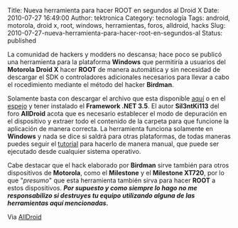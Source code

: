 Title: Nueva herramienta para hacer ROOT en segundos al Droid X 
Date: 2010-07-27 16:49:00
Author: tektronica
Category: tecnología
Tags: android, motorola, droid x, root, windows, herramientas, foros, alldroid, hacks
Slug: 2010-07-27-nueva-herramienta-para-hacer-root-en-segundos-al
Status: published

La comunidad de hackers y modders no descansa; hace poco se publicó una herramienta para la plataforma **Windows** que permitiría a usuarios del **Motorola Droid X** hacer **ROOT** de manera automática y sin necesidad de descargar el SDK o controladores adicionales necesarios para llevar a cabo el rocedimiento mediante el método del hacker **Birdman**.

Solamente basta con descargar el archivo que esta disponible [aquí](http://cl.ly/1nHk "DroidXRoot.zip") o en el [espejo](http://cl.ly/1mlq "DroidXRoot.zip") y tener instalado el **Framework .NET 3.5**. El autor **Sil3ntKi113** del foro **AllDroid** acota que es necesario establecer el modo de depuración en el dispositivo y extraer todo el contenido de la carpeta para que funcione la aplicación de manera correcta. La herramienta funciona solamente en **Windows** y nada se dice si saldrá para otras plataformas, de todas maneras puedes seguir el [tutorial](http://cl.ly/1kd2 "Cómo hacer ROOT al Motorola Droid X") para hacerlo de manera manual, que puede ser ejecutado desde cualquier sistema operativo.

Cabe destacar que el hack elaborado por **Birdman** sirve también para otros dispositivos de **Motorola**, como el **Milestone** y el **Milestone XT720**, por lo que "*presumo*" que esta herramienta también sirva para hacer **ROOT** a estos dispositivos. ***Por supuesto y como siempre lo hago no me responsabilizo si destruyes tu equipo utilizando alguna de las herramientas aquí mencionadas.***

Via [AllDroid](http://alldroid.org/Default.aspx?tabid=40&g=posts&t=553)
